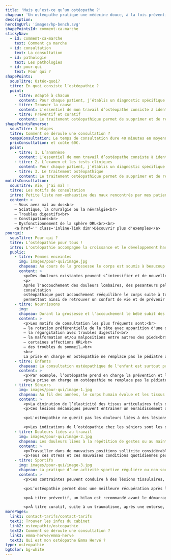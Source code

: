 ```yaml
---
title: 'Mais qu’est-ce qu’un ostéopathe ?'
chapeau: 'Un ostéopathe pratique une médecine douce, à la fois préventive et curative visant à restaurer la mobilité des organes, fascias, articulations grâce à des manipulations manuelles.'
description:
heroImgUrl: 'images/hp-bench.svg'
shapePointsId: comment-ca-marche
stickyNav:
  - id: comment-ca-marche
    text: Comment ça marche
  - id: consultation
    text: La consultation
  - id: pathologie
    text: Les pathologies
  - id: pour-qui
    text: Pour qui ?
shapePoints:
  sousTitre: Ostéo-quoi?
  titre: En quoi consiste l’ostéopathie ?
  point:
    - titre: Adapté à chacun
      content: Pour chaque patient, j’établis un diagnostic spécifique et propose un traitement adapté au cas par cas. À cela, s'ajoutent des conseils personnalisés sur l'hygiène de vie (posture, alimentation, exercices physiques etc…).
    - titre: Trouver la cause
      content: L’essentiel de mon travail d’ostéopathe consiste à identifier l’origine physique et environnementale des différents troubles que subit le patient, puis à rétablir manuellement un bon fonctionnement de l’organisme.
    - titre: Préventif et curatif
      content: Le traitement ostéopathique permet de supprimer et de réajuster les restrictions de mobilité du corps, de restaurer les fonctions perturbées dans le respect constant des amplitudes physiologiques propres à chaque organe ou articulation.
shapePointsReverse:
  sousTitre: 3 étapes
  titre: Comment se déroule une consultation ?
  tempsConsultation: Le temps de consultation dure 40 minutes en moyenne
  prixConsultation: et coûte 60€.
  point:
    - titre: 1. L’anamnèse
      content: L’essentiel de mon travail d’ostéopathe consiste à identifier l’origine physique et environnementale des différents troubles que subit le patient, puis à rétablir manuellement un bon fonctionnement de l’organisme.
    - titre: 2. L’examen et les tests cliniques
      content: Pour chaque patient, j’établis un diagnostic spécifique et propose un traitement adapté au cas par cas. À cela, s'ajoutent des conseils personnalisés sur l'hygiène de vie (posture, alimentation, exercices physiques etc…).
    - titre: 3. Le traitement ostéopathique
      content: Le traitement ostéopathique permet de supprimer et de réajuster les restrictions de mobilité du corps, de restaurer les fonctions perturbées dans le respect constant des amplitudes physiologiques propres à chaque organe ou articulation.
motifsConsultation:
  sousTitre: Aïe, j'ai mal !
  titre: Les motifs de consultation
  intro: Petite liste non-exhaustive des maux rencontrés par mes patients
  content: >
    – Vous avez mal au dos<br>
    – Sciatique, la cruralgie ou la névralgie<br>
    – Troubles digestifs<br>
    – Constipations<br>
    – Dysfonctionnement de la sphère ORL<br><br>
    <a href='' class='inline-link dim'>Découvrir plus d'exemples</a>
pourqui:
  sousTitre: Pour qui ?
  titre: L’ostéopathie pour tous !
  intro: L'ostéopathie accompagne la croissance et le développement harmonieux du corps de la naissance à l'âge adulte.
  public:
    - titre: Femmes enceintes
      img: images/pour-qui/image.jpg
      chapeau: Au cours de la grossesse le corps est soumis à beaucoup de changements mécaniques et hormonaux.
      content: >
        <p>Des douleurs existantes peuvent s’intensifier et de nouvelles douleurs apparaissent. Les motifs de consultations les plus fréquents sont des lombalgies avec sciatalgie, des douleurs dans le bas ventre, des troubles de digestion avec souvent des acidités gastriques, des contractions précoces, des troubles du sommeil... Une consultation d’ostéopathie pour femme enceinte par trimestre est indiquée afin de préparer au mieux les structures du corps qui seront sollicitées pendant l’accouchement.</p>
        <p>
        Après l'accouchement des douleurs lombaires, des pesanteurs pelviennes peuvent persister. Une
        consultation
        ostéopathique post accouchement rééquilibre le corps suite à tous les changements qu'il vient de subir
        permettant ainsi de retrouver un confort de vie et de prévenir d'éventuelles douleurs.</p>
    - titre: Nourrissons
      img:
      chapeau: Durant la grossesse et l'accouchement le bébé subit des contraintes importantes pouvant avoir des répercussions très variées tout au long de sa vie.
      content: >
        <p>Les motifs de consultation les plus fréquents sont:<br>
        – la rotation préférentielle de la tête avec apparition d'une déformation du crâne<br>
        – la régurgitation avec troubles digestifs<br>
        – la malformation et/ou malpositions entre autres des pieds<br>
        – certaines affections ORL<br>
        – des troubles du sommeil…<br>
        <br>
        La prise en charge en ostéopathie ne remplace pas le pédiatre ou tout spécialiste dont votre enfant aurait besoin.</p>
    - titre: Enfants
      chapeau: La consultation ostéopathique de l'enfant est surtout préventive, permettant de suivre le développement le plus harmonieux possible.
      content: >
        <p>Par exemple, l’ostéopathe prend en charge la prévention et le traitement ostéopathique des troubles structurels du squelette comme la scoliose mais aussi les troubles ORL comme les otites, les sinusites, l'asthme, les troubles du sommeil... Il intervient aussi en complémentarité des soins othodontiques, orthophoniques et orthoptiques.</p>
        <p>La prise en charge en ostéopathie ne remplace pas le pédiatre ou tout spécialiste dont votre enfant aurait besoin.</p>
    - titre: Séniors
      img: images/pour-qui/image-1.jpg
      chapeau: Au fil des années, le corps humain évolue et les tissus se transforment.
      content: >
        <p>La diminution de l’élasticité des tissus articulaires tels que les ligaments, les tendons musculaires ou encore le cartilage les exposent à des surmenages mécaniques, pouvant aboutir à leur lésion.</p>
        <p>Ces lésions mécaniques peuvent entrainer un enraidissement douloureux de nos articulations, limitant notre capacité à nous mouvoir et rendant difficile la réalisation de certaines tâches quotidiennes.</p>

        <p>L'ostéopathie ne guérit pas les douleurs liées à des lésions organiques mais elle intervient dans un contexte de prévention et de soulagement de la douleur, elle permet d'empêcher l'aggravation des troubles ressentis et l'apparition de crises inflammatoires.</p>

        <p>Les indications de l’ostéopathie chez les séniors sont les douleurs vertébrales, articulaires, les difficultés de locomotion, l’arthrose (l’ostéopathie permet de soulager certaines de ses conséquences mais ne la réduit pas), les troubles digestifs les vertiges et maux de tête ; la prévention des crises inflammatoires… </p>
    - titre: Douleurs liées au travail
      img: images/pour-qui/image-2.jpg
      chapeau: Les douleurs liées à la répétition de gestes ou au maintien d’une posture délétère dans l’environnement de travail sont fréquentes en consultation ostéopathique.
      content: >
        <p>Travailler dans de mauvaises positions sollicite considérablement les tissus du corps humain, ce qui peut conduire à l’apparition de douleurs articulaires, de maux de tête ou encore de vertiges associés à un enraidissement d’un ou plusieurs groupes musculaires.</p>
        <p>Tous ces stress et ces mauvaises conditions quotidiennes peuvent être soulagés en consultation par des gestes simples et adaptés. </p>
    - titre: Sportifs
      img: images/pour-qui/image-3.jpg
      chapeau: La pratique d’une activité sportive régulière ou non soumet les tissus du corps humain à d’importantes contraintes qui se surajoutent aux troubles existants.
      content: >
        <p>Ces contraintes peuvent conduire à des lésions tissulaires, comme les ligaments, les tendons ou encore le cartilage, et entrainer un enraidissement douloureux de l’articulation concernée. L’ostéopathie va permettre d’obtenir un relâchement musculaire diminuant la symptomatologie des pathologies du sportif. Elle améliore le potentiel et la puissance musculaire, la souplesse articulaire et ligamentaire ainsi que la capacité respiratoire.</p>

        <p>L’ostéopathie permet donc une meilleure récupération après l’effort mais aussi la conservation de l’équilibre du corps pour pratiquer une activité sportive durable.</p>

        <p>A titre préventif, un bilan est recommandé avant le démarrage d'une activité sportive, ou dans le cas de la préparation d'une épreuve.</p>

        <p>À titre curatif, suite à un traumatisme, après une entorse, une déchirure, une fracture, une chirurgie afin d'éviter l'installation de douleurs chroniques et de rétablir les équilibres du corps et la mobilité.</p>
morePages:
  link1: contact-tarifs/contact-tarifs
  text1: Trouver les infos du cabinet
  link2: osteopathie/osteopathie
  text2: Comment se déroule une consultation ?
  link3: emma-herve/emma-herve
  text3: Qui est mon ostéopathe Emma Hervé ?
type: osteopathie
bgColor: bg-white
---
```

